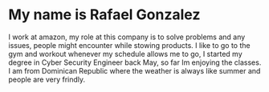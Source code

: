 <!DOCTYPE html>
<html>
  <head>
    <title>Rafael-Gonzalez</title>
    <style>
      body style="background-color: #e4e7e3"
      h1 style="color: #e06367"
      p style="color: #5b8e9d"
    </style>
  </head>
  <body>
    <h1>My name is Rafael Gonzalez</h1>
    <p>I work at amazon, my role at this company is to solve problems and any issues, people might encounter while stowing products.
    I like to go to the gym and workout whenever my schedule allows me to go, I started my degree in Cyber Security Engineer back May,
    so far Im enjoying the classes. I am from Dominican Republic where the weather is always like summer and people are very frindly.</p>
  </body>
</html>
